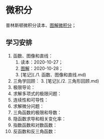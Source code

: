 # 微积分

普林斯顿微积分读本、[图解微积分](https://zhuanlan.zhihu.com/p/31199228)；

## 学习安排

1. 函数、图像和直线：
    1. 读本：2020-10-27；
    2. [图解](https://mp.weixin.qq.com/s?__biz=MzAxNzg3MTE3Ng==&mid=2247487581&idx=1&sn=5842626f014a033b308c2a0d15efa021&chksm=9bdfa87aaca8216c4a2d31e5ba6a5806b3af1d19f33c0ec2a0cc2a0b79c93466d289ac87b70e&scene=21#wechat_redirect)：2020-10-28；
    3. [笔记](./1. 函数、图像和直线.md)
2. 三角学回顾：
    3. [笔记](./2. 三角形回顾.md)
3. 极限导论：
4. 求解多项式的极限问题：
5. 连续性和可导性：
6. 求解微分问题：
7. 三角函数的极限和导数：
8. 隐函数求导和相关变化率：
9. 指数函数和对数函数：
10. 反函数和反三角函数：
